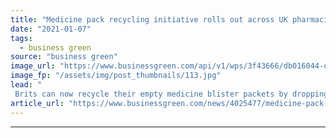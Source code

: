 ```yaml
---
title: "Medicine pack recycling initiative rolls out across UK pharmacies"
date: "2021-01-07"
tags: 
  - business green
source: "business green"
image_url: "https://www.businessgreen.com/api/v1/wps/3f43666/db016044-ddf3-4373-8b1e-a657361b61fd/2/Indepedent-Pharmacy-counter-recycling-bin-185x114.jpg"
image_fp: "/assets/img/post_thumbnails/113.jpg"
lead: "
 Brits can now recycle their empty medicine blister packets by dropping them off at pharmacies participating in the latest initiative from recycling specialist Terracycle ..."
article_url: "https://www.businessgreen.com/news/4025477/medicine-pack-recycling-initiative-rolls-uk-pharmacies"
---
```


---
